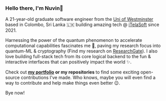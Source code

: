 ### Hello there, I'm Nuvin👋

A 21-year-old graduate software engineer from the [Uni of Westminster](https://www.westminster.ac.uk/) based in Colombo, Sri Lanka 🇱🇰 building amazing tech @ [iTelaSoft](https://www.itelasoft.com.au/) since 2021.

Harnessing the power of the quantum phenomenon to accelerate computational capabilities fascinates me 🤩, paving my research focus into quantum-ML & cryptography (Find my research on [ResearchGate](https://www.researchgate.net/profile/Nuvin_Godakanda_Arachchi)). I also love building full-stack tech from its core logical backend to the fun & interactive interfaces that can positively impact the world ✨.

Check out <b>[my portfolio](https://nuvinga.github.io) or my repositories </b> to find some exciting open-source contributions I've made. Who knows, maybe you will even find a way to contribute and help make things even better 😉.

Bye now!
